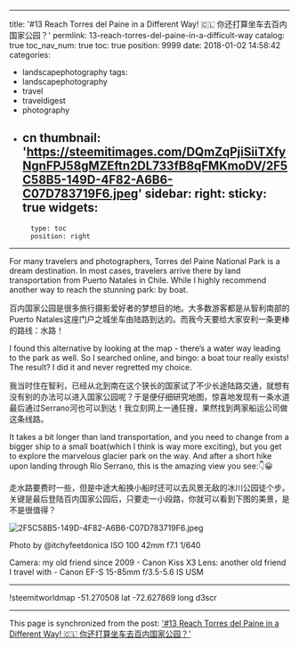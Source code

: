 
---
title: '#13 Reach Torres del Paine in a Different Way! 🇨🇱 你还打算坐车去百内国家公园？'
permlink: 13-reach-torres-del-paine-in-a-difficult-way
catalog: true
toc_nav_num: true
toc: true
position: 9999
date: 2018-01-02 14:58:42
categories:
- landscapephotography
tags:
- landscapephotography
- travel
- traveldigest
- photography
- cn
thumbnail: 'https://steemitimages.com/DQmZqPjiSiiTXfyNgnFPJ58gMZEftn2DL733fB8qFMKmoDV/2F5C58B5-149D-4F82-A6B6-C07D783719F6.jpeg'
sidebar:
    right:
        sticky: true
widgets:
    -
        type: toc
        position: right
---


For many travelers and photographers, Torres del Paine National Park is a dream destination. In most cases, travelers arrive there by land transportation from Puerto Natales in Chile. While I highly recommend another way to reach the stunning park: by boat. 

百内国家公园是很多旅行摄影爱好者的梦想目的地。大多数游客都是从智利南部的Puerto Natales这座门户之城坐车由陆路到达的。而我今天要给大家安利一条更棒的路线：水路！

I found this alternative by looking at the map - there’s a water way leading to the park as well. So I searched online, and bingo: a boat tour really exists! The result? I did it and never regretted my choice. 

我当时住在智利，已经从北到南在这个狭长的国家试了不少长途陆路交通，就想有没有别的办法可以进入国家公园呢？于是便仔细研究地图，惊喜地发现有一条水道最后通过Serrano河也可以到达！我立刻网上一通狂搜，果然找到两家船运公司做这条线路。

It takes a bit longer than land transportation, and you need to change from a bigger ship to a small boat(which I think is way more exciting), but you get to explore the marvelous glacier park on the way. And after a short hike upon landing through Rio Serrano, this is the amazing view you see:👇😀

走水路要费时一些，但是中途大船换小船时还可以去风景无敌的冰川公园徒个步。关键是最后登陆百内国家公园后，只要走一小段路，你就可以看到下图的美景，是不是很值得？

![2F5C58B5-149D-4F82-A6B6-C07D783719F6.jpeg](https://steemitimages.com/DQmZqPjiSiiTXfyNgnFPJ58gMZEftn2DL733fB8qFMKmoDV/2F5C58B5-149D-4F82-A6B6-C07D783719F6.jpeg)

Photo by @itchyfeetdonica 
ISO 100   42mm   f7.1   1/640 

Camera: my old friend since 2009 - Canon Kiss X3
Lens: another old friend I travel with - Canon EF-S 15-85mm f/3.5-5.6 IS USM 

***

!steemitworldmap -51.270508 lat -72.627869 long d3scr

- - -

This page is synchronized from the post: ['#13 Reach Torres del Paine in a Different Way! 🇨🇱 你还打算坐车去百内国家公园？'](https://steemit.com/@itchyfeetdonica/13-reach-torres-del-paine-in-a-difficult-way)
